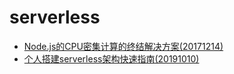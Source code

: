 # serverless
* [Node.js的CPU密集计算的终结解决方案(20171214)](../serverless/first-use/README.md)
* [个人搭建serverless架构快速指南(20191010)](../serverless/knative-faas/README.md)